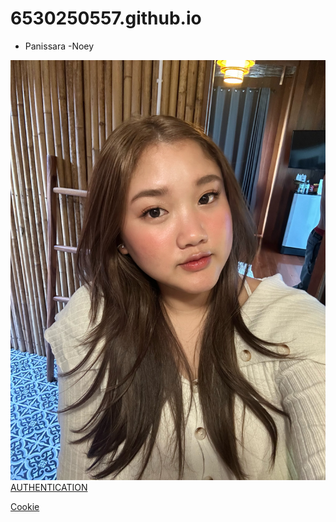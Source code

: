 # 6530250557.github.io

- Panissara
   -Noey
  
![alt text](IMG_8299.jpeg)
[AUTHENTICATION](authentication)



[Cookie]()
